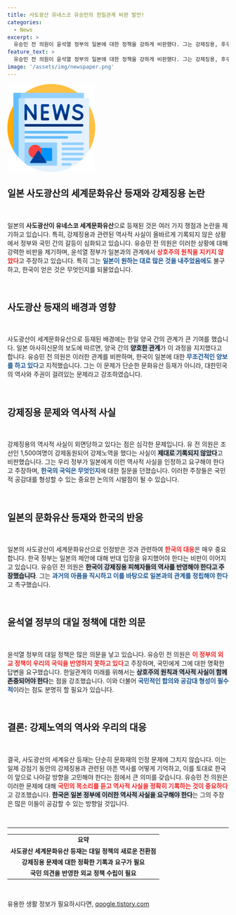 ```yaml
---
title: 사도광산 유네스코 유승민의 한일관계 비판 발언!
categories:
  - News
excerpt: >
  유승민 전 의원이 윤석열 정부의 일본에 대한 정책을 강하게 비판했다. 그는 강제징용, 후쿠시마 오염수 방출 등에서 최소한의 상호주의 원칙을 지키지 않는다고 경고하며, 국민에게 답하라고 촉구했다.
feature_text: >
  유승민 전 의원이 윤석열 정부의 일본에 대한 정책을 강하게 비판했다. 그는 강제징용, 후쿠시마 오염수 방출 등에서 최소한의 상호주의 원칙을 지키지 않는다고 경고하며, 국민에게 답하라고 촉구했다.
image: '/assets/img/newspaper.png'
---
```


<p><img src="/assets/img/newspaper.png" alt="kimp 속보" /></p>

<h2 data-ke-size="size26">일본 사도광산의 세계문화유산 등재와 강제징용 논란</h2>

<p data-ke-size="size16">&nbsp;</p>

<p data-ke-size="size16">일본의 <b>사도광산이 유네스코 세계문화유산</b>으로 등재된 것은 여러 가지 쟁점과 논란을 제기하고 있습니다. 특히, 강제징용과 관련된 역사적 사실이 올바르게 기록되지 않은 상황에서 정부와 국민 간의 갈등이 심화되고 있습니다. 유승민 전 의원은 이러한 상황에 대해 강력한 비판을 제기하며, 윤석열 정부가 일본과의 관계에서 <b><span style="color: #ee2323;">상호주의 원칙을 지키지 않았다</span></b>고 주장하고 있습니다. 특히 그는 <b><span style="color: #1a5490;">일본이 원하는 대로 많은 것을 내주었음에도</span></b> 불구하고, 한국이 얻은 것은 무엇인지를 되물었습니다.</p>

<p data-ke-size="size16">&nbsp;</p>

<h2 data-ke-size="size26">사도광산 등재의 배경과 영향</h2>

<p data-ke-size="size16">&nbsp;</p>

<p data-ke-size="size16">사도광산이 세계문화유산으로 등재된 배경에는 한일 양국 간의 관계가 큰 기여를 했습니다. 일본 아사히신문의 보도에 따르면, 양국 간의 <b><span style="background-color: #21538527;">양호한 관계</span></b>가 이 과정을 지지했다고 합니다. 유승민 전 의원은 이러한 관계를 비판하며, 한국이 일본에 대한 <b><span style="color: #1a5490;">무조건적인 양보를 하고 있다</span></b>고 지적했습니다. 그는 이 문제가 단순한 문화유산 등재가 아니라, 대한민국의 역사와 주권이 걸려있는 문제라고 강조하였습니다.</p>

<p data-ke-size="size16">&nbsp;</p>

<h2 data-ke-size="size26">강제징용 문제와 역사적 사실</h2>

<p data-ke-size="size16">&nbsp;</p>

<p data-ke-size="size16">강제징용의 역사적 사실이 외면당하고 있다는 점은 심각한 문제입니다. 유 전 의원은 조선인 1,500여명이 강제동원되어 강제노역을 했다는 사실이 <b><span style="background-color: #21538527;">제대로 기록되지 않았다</span></b>고 비판했습니다. 그는 우리 정부가 일본에게 이런 역사적 사실을 인정하고 요구해야 한다고 주장하며, <b><span style="color: #1a5490;">한국의 국익은 무엇인지</span></b>에 대한 질문을 던졌습니다. 이러한 주장들은 국민적 공감대를 형성할 수 있는 중요한 논의의 시발점이 될 수 있습니다.</p>

<p data-ke-size="size16">&nbsp;</p>

<h2 data-ke-size="size26">일본의 문화유산 등재와 한국의 반응</h2>

<p data-ke-size="size16">&nbsp;</p>

<p data-ke-size="size16">일본의 사도광산이 세계문화유산으로 인정받은 것과 관련하여 <b><span style="color: #ee2323;">한국의 대응</span></b>은 매우 중요합니다. 한국 정부는 일본의 제안에 대해 반대 입장을 유지했어야 한다는 비판이 이어지고 있습니다. 유승민 전 의원은 <b><span style="background-color: #21538527;">한국이 강제징용 피해자들의 역사를 반영해야 한다고 주장했습니다</span></b>. 그는 <b><span style="color: #1a5490;">과거의 아픔을 직시하고 이를 바탕으로 일본과의 관계를 정립해야 한다</span></b>고 촉구했습니다.</p>

<p data-ke-size="size16">&nbsp;</p>

<h2 data-ke-size="size26">윤석열 정부의 대일 정책에 대한 의문</h2>

<p data-ke-size="size16">&nbsp;</p>

<p data-ke-size="size16">윤석열 정부의 대일 정책은 많은 의문을 낳고 있습니다. 유승민 전 의원은 <b><span style="color: #ee2323;">이 정부의 외교 정책이 우리의 국익을 반영하지 못하고 있다</span></b>고 주장하며, 국민에게 그에 대한 명확한 답변을 요구했습니다. 한일관계의 미래를 위해서는 <b><span style="background-color: #21538527;">상호주의 원칙과 역사적 사실이 함께 존중되어야 한다</span></b>는 점을 강조했습니다. 이와 더불어 <b><span style="color: #1a5490;">국민적인 합의와 공감대 형성이 필수적</span></b>이라는 점도 분명히 할 필요가 있습니다.</p>

<p data-ke-size="size16">&nbsp;</p>

<h2 data-ke-size="size26">결론: 강제노역의 역사와 우리의 대응</h2>

<p data-ke-size="size16">&nbsp;</p>

<p data-ke-size="size16">결국, 사도광산의 세계유산 등재는 단순히 문화재의 인정 문제에 그치지 않습니다. 이는 일제 강점기 동안의 강제징용과 관련된 아픈 역사를 어떻게 기억하고, 이를 토대로 한국이 앞으로 나아갈 방향을 고민해야 한다는 점에서 큰 의미를 갖습니다. 유승민 전 의원은 이러한 문제에 대해 <b><span style="color: #ee2323;">국민의 목소리를 듣고 역사적 사실을 정확히 기록하는 것이 중요하다</span></b>고 강조했습니다. <b><span style="background-color: #21538527;">한국은 일본 정부에 이러한 역사적 사실을 요구해야 한다</span></b>는 그의 주장은 많은 이들이 공감할 수 있는 방향일 것입니다.</p>

<p data-ke-size="size16">&nbsp;</p>

<hr/>

<table style="width: 100%;">
<tr>
<td style="text-align: center; height: 17px;"><b>요약</b></td>
</tr>
<tr>
<td style="text-align: center; height: 17px;"><b>사도광산 세계문화유산 등재는 대일 정책의 새로운 전환점</b></td>
</tr>
<tr>
<td style="text-align: center; height: 17px;"><b>강제징용 문제에 대한 정확한 기록과 요구가 필요</b></td>
</tr>
<tr>
<td style="text-align: center; height: 17px;"><b>국민 의견을 반영한 외교 정책 수립이 필요</b></td>
</tr>
</table>

<p data-ke-size="size16">&nbsp;</p>
유용한 생활 정보가 필요하시다면, <a href="https://qoogle.tistory.com" rel="dofollow">qoogle.tistory.com</a>


